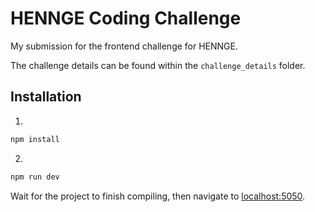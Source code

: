 # HENNGE Coding Challenge

My submission for the frontend challenge for HENNGE.

The challenge details can be found within the `challenge_details` folder.

## Installation

1.
```bash
npm install
```
2.
```bash
npm run dev
```

Wait for the project to finish compiling, then navigate to [localhost:5050](http://localhost:5050).

